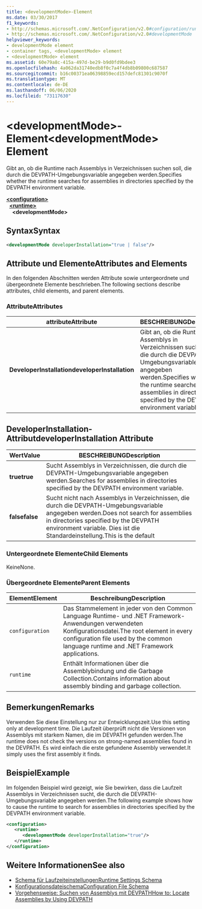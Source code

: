 ```yaml
---
title: <developmentMode>-Element
ms.date: 03/30/2017
f1_keywords:
- http://schemas.microsoft.com/.NetConfiguration/v2.0#configuration/runtime/developmentMode
- http://schemas.microsoft.com/.NetConfiguration/v2.0#developmentMode
helpviewer_keywords:
- developmentMode element
- container tags, <developmentMode> element
- <developmentMode> element
ms.assetid: 60e79a8c-415a-497d-be29-b9d0fd9bdee3
ms.openlocfilehash: 4a062da31740edb8f0c7a4f4db8b09800c687587
ms.sourcegitcommit: b16c00371ea06398859ecd157defc81301c9070f
ms.translationtype: MT
ms.contentlocale: de-DE
ms.lasthandoff: 06/06/2020
ms.locfileid: "73117630"
---
```

# <a name="developmentmode-element"></a><span data-ttu-id="37e20-102">\<developmentMode>-Element</span><span class="sxs-lookup"><span data-stu-id="37e20-102">\<developmentMode> Element</span></span>
<span data-ttu-id="37e20-103">Gibt an, ob die Runtime nach Assemblys in Verzeichnissen suchen soll, die durch die DEVPATH-Umgebungsvariable angegeben werden.</span><span class="sxs-lookup"><span data-stu-id="37e20-103">Specifies whether the runtime searches for assemblies in directories specified by the DEVPATH environment variable.</span></span>  
  
[**\<configuration>**](../configuration-element.md)\
&nbsp;&nbsp;[**\<runtime>**](runtime-element.md)\
&nbsp;&nbsp;&nbsp;&nbsp;**\<developmentMode>**  
  
## <a name="syntax"></a><span data-ttu-id="37e20-104">Syntax</span><span class="sxs-lookup"><span data-stu-id="37e20-104">Syntax</span></span>  
  
```xml  
<developmentMode developerInstallation="true | false"/>  
```  
  
## <a name="attributes-and-elements"></a><span data-ttu-id="37e20-105">Attribute und Elemente</span><span class="sxs-lookup"><span data-stu-id="37e20-105">Attributes and Elements</span></span>  
 <span data-ttu-id="37e20-106">In den folgenden Abschnitten werden Attribute sowie untergeordnete und übergeordnete Elemente beschrieben.</span><span class="sxs-lookup"><span data-stu-id="37e20-106">The following sections describe attributes, child elements, and parent elements.</span></span>  
  
### <a name="attributes"></a><span data-ttu-id="37e20-107">Attribute</span><span class="sxs-lookup"><span data-stu-id="37e20-107">Attributes</span></span>  
  
|<span data-ttu-id="37e20-108">attribute</span><span class="sxs-lookup"><span data-stu-id="37e20-108">Attribute</span></span>|<span data-ttu-id="37e20-109">BESCHREIBUNG</span><span class="sxs-lookup"><span data-stu-id="37e20-109">Description</span></span>|  
|---------------|-----------------|  
|<span data-ttu-id="37e20-110">**DeveloperInstallation**</span><span class="sxs-lookup"><span data-stu-id="37e20-110">**developerInstallation**</span></span>|<span data-ttu-id="37e20-111">Gibt an, ob die Runtime nach Assemblys in Verzeichnissen suchen soll, die durch die DEVPATH-Umgebungsvariable angegeben werden.</span><span class="sxs-lookup"><span data-stu-id="37e20-111">Specifies whether the runtime searches for assemblies in directories specified by the DEVPATH environment variable.</span></span>|  
  
## <a name="developerinstallation-attribute"></a><span data-ttu-id="37e20-112">DeveloperInstallation-Attribut</span><span class="sxs-lookup"><span data-stu-id="37e20-112">developerInstallation Attribute</span></span>  
  
|<span data-ttu-id="37e20-113">Wert</span><span class="sxs-lookup"><span data-stu-id="37e20-113">Value</span></span>|<span data-ttu-id="37e20-114">BESCHREIBUNG</span><span class="sxs-lookup"><span data-stu-id="37e20-114">Description</span></span>|  
|-----------|-----------------|  
|<span data-ttu-id="37e20-115">**true**</span><span class="sxs-lookup"><span data-stu-id="37e20-115">**true**</span></span>|<span data-ttu-id="37e20-116">Sucht Assemblys in Verzeichnissen, die durch die DEVPATH-Umgebungsvariable angegeben werden.</span><span class="sxs-lookup"><span data-stu-id="37e20-116">Searches for assemblies in directories specified by the DEVPATH environment variable.</span></span>|  
|<span data-ttu-id="37e20-117">**false**</span><span class="sxs-lookup"><span data-stu-id="37e20-117">**false**</span></span>|<span data-ttu-id="37e20-118">Sucht nicht nach Assemblys in Verzeichnissen, die durch die DEVPATH-Umgebungsvariable angegeben werden.</span><span class="sxs-lookup"><span data-stu-id="37e20-118">Does not search for assemblies in directories specified by the DEVPATH environment variable.</span></span> <span data-ttu-id="37e20-119">Dies ist die Standardeinstellung.</span><span class="sxs-lookup"><span data-stu-id="37e20-119">This is the default</span></span>|  
  
### <a name="child-elements"></a><span data-ttu-id="37e20-120">Untergeordnete Elemente</span><span class="sxs-lookup"><span data-stu-id="37e20-120">Child Elements</span></span>  
 <span data-ttu-id="37e20-121">Keine</span><span class="sxs-lookup"><span data-stu-id="37e20-121">None.</span></span>  
  
### <a name="parent-elements"></a><span data-ttu-id="37e20-122">Übergeordnete Elemente</span><span class="sxs-lookup"><span data-stu-id="37e20-122">Parent Elements</span></span>  
  
|<span data-ttu-id="37e20-123">Element</span><span class="sxs-lookup"><span data-stu-id="37e20-123">Element</span></span>|<span data-ttu-id="37e20-124">Beschreibung</span><span class="sxs-lookup"><span data-stu-id="37e20-124">Description</span></span>|  
|-------------|-----------------|  
|`configuration`|<span data-ttu-id="37e20-125">Das Stammelement in jeder von den Common Language Runtime- und .NET Framework-Anwendungen verwendeten Konfigurationsdatei.</span><span class="sxs-lookup"><span data-stu-id="37e20-125">The root element in every configuration file used by the common language runtime and .NET Framework applications.</span></span>|  
|`runtime`|<span data-ttu-id="37e20-126">Enthält Informationen über die Assemblybindung und die Garbage Collection.</span><span class="sxs-lookup"><span data-stu-id="37e20-126">Contains information about assembly binding and garbage collection.</span></span>|  
  
## <a name="remarks"></a><span data-ttu-id="37e20-127">Bemerkungen</span><span class="sxs-lookup"><span data-stu-id="37e20-127">Remarks</span></span>  
 <span data-ttu-id="37e20-128">Verwenden Sie diese Einstellung nur zur Entwicklungszeit.</span><span class="sxs-lookup"><span data-stu-id="37e20-128">Use this setting only at development time.</span></span> <span data-ttu-id="37e20-129">Die Laufzeit überprüft nicht die Versionen von Assemblys mit starkem Namen, die im DEVPATH gefunden werden.</span><span class="sxs-lookup"><span data-stu-id="37e20-129">The runtime does not check the versions on strong-named assemblies found in the DEVPATH.</span></span> <span data-ttu-id="37e20-130">Es wird einfach die erste gefundene Assembly verwendet.</span><span class="sxs-lookup"><span data-stu-id="37e20-130">It simply uses the first assembly it finds.</span></span>  
  
## <a name="example"></a><span data-ttu-id="37e20-131">Beispiel</span><span class="sxs-lookup"><span data-stu-id="37e20-131">Example</span></span>  
 <span data-ttu-id="37e20-132">Im folgenden Beispiel wird gezeigt, wie Sie bewirken, dass die Laufzeit Assemblys in Verzeichnissen sucht, die durch die DEVPATH-Umgebungsvariable angegeben werden.</span><span class="sxs-lookup"><span data-stu-id="37e20-132">The following example shows how to cause the runtime to search for assemblies in directories specified by the DEVPATH environment variable.</span></span>  
  
```xml  
<configuration>  
   <runtime>  
      <developmentMode developerInstallation="true"/>  
   </runtime>  
</configuration>  
```  
  
## <a name="see-also"></a><span data-ttu-id="37e20-133">Weitere Informationen</span><span class="sxs-lookup"><span data-stu-id="37e20-133">See also</span></span>

- [<span data-ttu-id="37e20-134">Schema für Laufzeiteinstellungen</span><span class="sxs-lookup"><span data-stu-id="37e20-134">Runtime Settings Schema</span></span>](index.md)
- [<span data-ttu-id="37e20-135">Konfigurationsdateischema</span><span class="sxs-lookup"><span data-stu-id="37e20-135">Configuration File Schema</span></span>](../index.md)
- [<span data-ttu-id="37e20-136">Vorgehensweise: Suchen von Assemblys mit DEVPATH</span><span class="sxs-lookup"><span data-stu-id="37e20-136">How to: Locate Assemblies by Using DEVPATH</span></span>](../../how-to-locate-assemblies-by-using-devpath.md)

